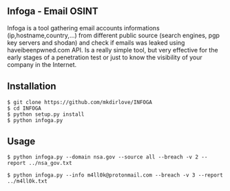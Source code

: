 ## Infoga - Email OSINT

Infoga is a tool gathering email accounts informations (ip,hostname,country,...) from different public source (search engines, pgp key servers and shodan) and check if emails was leaked using haveibeenpwned.com API. Is a really simple tool, but very effective for the early stages of a penetration test or just to know the visibility of your company in the Internet.

## Installation

```
$ git clone https://github.com/mkdirlove/INFOGA
$ cd INFOGA
$ python setup.py install
$ python infoga.py
```

## Usage

```
$ python infoga.py --domain nsa.gov --source all --breach -v 2 --report ../nsa_gov.txt
```


```
$ python infoga.py --info m4ll0k@protonmail.com --breach -v 3 --report ../m4ll0k.txt
```

